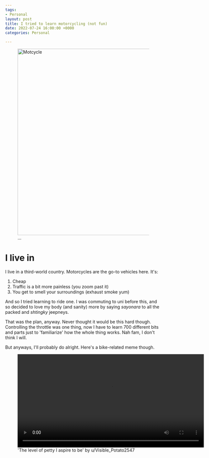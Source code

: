 ```yaml
---
tags:
- Personal
layout: post
title: I tried to learn motorcycling (not fun)
date: 2022-07-24 16:00:00 +0000
categories: Personal

---
```

<figure> <img src="https://cdn.discordapp.com/attachments/993410728088305734/1001121939278024714/aa1d8aa476f29db36e43dbd9cbb98eff.jpg" alt="Motcycle" style="width:600px;"> <figcaption>...</figcaption> </figure>

# I live in 

I live in a third-world country. Motorcycles are the go-to vehicles here. It's:

1. Cheap
2. Traffic is a bit more painless (you zoom past it)
3. You get to smell your surroundings (exhaust smoke yum)

And so I tried learning to ride one. I was commuting to uni before this, and so decided to love my body (and sanity) more by saying _sayonara_ to all the packed and _shtingky_ jeepneys.

That was the plan, anyway. Never thought it would be this hard though. Controlling the throttle was one thing, now I have to learn 700 different bits and parts just to 'familiarize' how the whole thing works. Nah fam, I don't think I will.

But anyways, I'll probably do alright. Here's a bike-related meme though.

<figure> <video width="600px" controls>
  <source src="https://cdn.discordapp.com/attachments/993410728088305734/1001126129924571296/The_level_of_petty_I_aspire_to_be_-_motorcycles.mp4" type="video/mp4">
Your browser does not support the video tag.💀😭😭
  </video> 
<figcaption>'The level of petty I aspire to be' by u/Visible_Potato2547</figcaption> </figure>